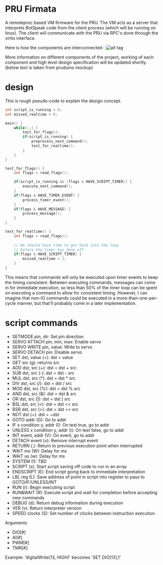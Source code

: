 PRU Firmata
===========

A remoteproc based VM firmware for the PRU. The VM acts as a server that interprets BotSpeak code from the client process (which will be running on linux). The client will communicate with the PRU via RPC's done through the virtio interface.

Here is how the components are interconnected :
![alt tag](https://raw.github.com/wiki/deepakkarki/pru_firmata/Botspeak.jpg)

More information on different components of the project, working of each component and high level design specification will be updated shortly. (below text is taken from pruduino mockup)

# design

This is rough pseudo-code to explain the design concept.

```C
int script_is_running = 0;
int missed_realtime = 0;

main() {
	while(;;) {
		test_for_flags();
		if(script_is_running) {
			preprocess_next_command();
			test_for_realtime();
		}
	}
}

test_for_flags() {
	int flags = read_flags();

	if(script_is_running && (flags & HAVE_SCRIPT_TIMER)) {
		execute_next_command();
	}
	if(flags & HAVE_TIMER_EVENT) {
		process_timer_event();
	}
	if(flags & HAVE_MESSAGE) {
		process_message();
	}
}

test_for_realtime() {
	int flags = read_flags();
	
	// We should have time to get back into the loop
	// before the timer has done off
	if(flags & HAVE_SCRIPT_TIMER) {
		missed_realtime = 1;
	}
}
```

This means that commands will only be executed upon timer events to keep the timing
consistent.  Between executing commands, messages can come in for immediate execution,
so less than 50% of the inner loop can be spent on executing a command to allow for
consistent timing. However, I can imagine that non-IO commands could be executed in a
more-than-one-per-cycle manner, but that'll probably come in a later implementation.

# script commands

* SETMODE pin, dir: Set pin direction
* SERVO ATTACH pin, min, max: Enable servo
* SERVO WRITE pin, value: Write to servo
* SERVO DETACH pin: Disable servo
* SET dst, value (=): dst = value
* GET src (g): returns src
* ADD dst, src (+): dst = dst + src
* SUB dst, src (-): dst = dst - src
* MUL dst, src (*): dst = dst * src
* DIV dst, src (/): dst = dst / src
* MOD dst, src (%): dst = dst % src
* AND dst, src (&): dst = dst & src
* OR dst, src (|): dst = dst | src
* BSL dst, src (<): dst = dst << src
* BSR dst, src (>): dst = dst >> src
* NOT dst (~): dst = ~dst
* GOTO addr (G): Go to addr
* IF x condition y, addr (I): On test true, go to addr
* UNLESS x condition y, addr (i): On test false, go to addr
* INT event, addr (V): On event, go to addr 
* DETACH event (v): Remove interrupt event
* RETURN (.): Return to previous execution point when interrupted
* WAIT ms (W): Delay for ms
* WAIT us (w): Delay for ms
* SYSTEM (!): TBD
* SCRIPT (s): Start script saving off code to run in an array
* ENDSCRIPT (E): End script going back to immediate interpretation
* LBL reg (L): Save address of point in script into register to pass to GOTO/IF/UNLESS/INT
* RUN (r): Begin executing script
* RUN&WAIT (R): Execute script and wait for completion before accepting new commands
* DEBUG (d): Return debug information during execution
* VER (v): Return interpreter version
* SPEED clocks (S): Set number of clocks between instruction execution

Arguments

* DIO[#]
* AI[#]
* PWM[#]
* TMR[#]

Example: 'digitalWrite(13, HIGH)' becomes 'SET DIO[13],1'
